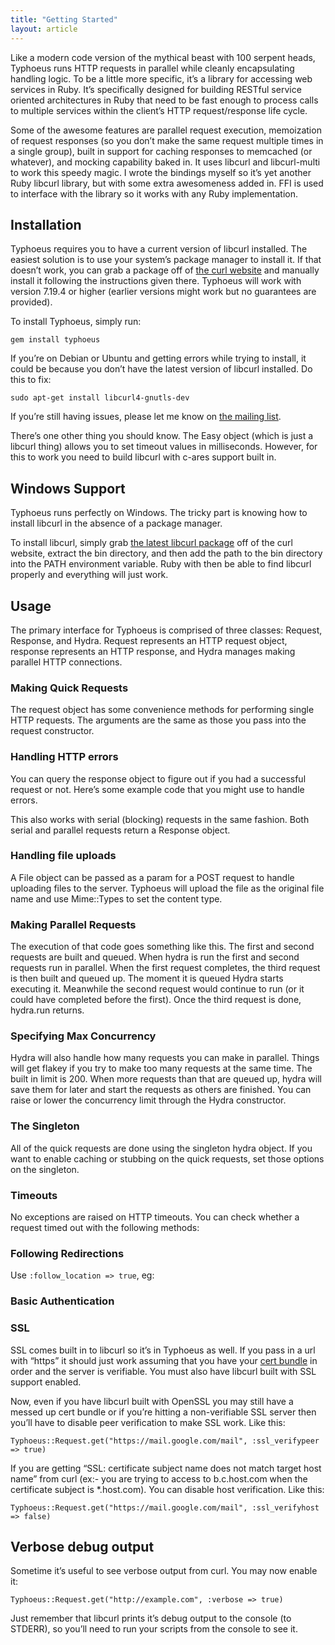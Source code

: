 ```yaml
---
title: "Getting Started"
layout: article
---
```


Like a modern code version of the mythical beast with 100 serpent heads,
Typhoeus runs HTTP requests in parallel while cleanly encapsulating handling
logic. To be a little more specific, it’s a library for accessing web services
in Ruby. It’s specifically designed for building RESTful service oriented
architectures in Ruby that need to be fast enough to process calls to multiple
services within the client’s HTTP request/response life cycle.

Some of the awesome features are parallel request execution, memoization of
request responses (so you don’t make the same request multiple times in a
single group), built in support for caching responses to memcached (or
whatever), and mocking capability baked in. It uses libcurl and libcurl-multi
to work this speedy magic. I wrote the bindings myself so it’s yet another
Ruby libcurl library, but with some extra awesomeness added in. FFI is used to
interface with the library so it works with any Ruby implementation.

##  Installation

Typhoeus requires you to have a current version of libcurl installed. The
easiest solution is to use your system’s package manager to install it. If
that doesn’t work, you can grab a package off of [the curl
website](http://curl.haxx.se/download.html) and manually install it following
the instructions given there. Typhoeus will work with version 7.19.4 or higher
(earlier versions might work but no guarantees are provided).

To install Typhoeus, simply run:

    gem install typhoeus

If you’re on Debian or Ubuntu and getting errors while trying to install, it
could be because you don’t have the latest version of libcurl installed. Do
this to fix:

    sudo apt-get install libcurl4-gnutls-dev

If you’re still having issues, please let me know on [the mailing
list](http://groups.google.com/group/typhoeus).

There’s one other thing you should know. The Easy object (which is just a
libcurl thing) allows you to set timeout values in milliseconds. However, for
this to work you need to build libcurl with c-ares support built in.

##  Windows Support

Typhoeus runs perfectly on Windows. The tricky part is knowing how to install
libcurl in the absence of a package manager.

To install libcurl, simply grab [the latest libcurl
package](http://curl.haxx.se/download.html#Win32) off of the curl website,
extract the bin directory, and then add the path to the bin directory into the
PATH environment variable. Ruby with then be able to find libcurl properly and
everything will just work.

##  Usage

The primary interface for Typhoeus is comprised of three classes: Request,
Response, and Hydra. Request represents an HTTP request object, response
represents an HTTP response, and Hydra manages making parallel HTTP
connections.

<script src="https://gist.github.com/2965397.js?file=typhoeus_getting_started_1.rb"></script>

### Making Quick Requests

The request object has some convenience methods for performing single HTTP
requests. The arguments are the same as those you pass into the request
constructor.

<script src="https://gist.github.com/2965397.js?file=quick_requests.rb"></script>

### Handling HTTP errors

You can query the response object to figure out if you had a successful
request or not. Here’s some example code that you might use to handle errors.

<script src="https://gist.github.com/2965397.js?file=handling_http_errors.rb"></script>

This also works with serial (blocking) requests in the same fashion. Both
serial and parallel requests return a Response object.

### Handling file uploads

A File object can be passed as a param for a POST request to handle uploading
files to the server. Typhoeus will upload the file as the original file name
and use Mime::Types to set the content type.

<script src="https://gist.github.com/2965397.js?file=handling_file_uploads.rb"></script>

### Making Parallel Requests

<script src="https://gist.github.com/2965397.js?file=making_parallel_requests.rb"></script>

The execution of that code goes something like this. The first and second
requests are built and queued. When hydra is run the first and second requests
run in parallel. When the first request completes, the third request is then
built and queued up. The moment it is queued Hydra starts executing it.
Meanwhile the second request would continue to run (or it could have completed
before the first). Once the third request is done, hydra.run returns.

### Specifying Max Concurrency

Hydra will also handle how many requests you can make in parallel. Things will
get flakey if you try to make too many requests at the same time. The built in
limit is 200. When more requests than that are queued up, hydra will save them
for later and start the requests as others are finished. You can raise or
lower the concurrency limit through the Hydra constructor.

<script src="https://gist.github.com/2965397.js?file=specifying_max_concurrency.rb"></script>

<!--
### Memoization

Hydra memoizes requests within a single run call. You can also disable
memoization.

<script src="https://gist.github.com/2965397.js?file=memoization.rb"></script>

### Caching

Hydra includes built in support for creating cache getters and setters. In the
following example, if there is a cache hit, the cached object is passed to the
on\_complete handler of the request object.

<script src="https://gist.github.com/2965397.js?file=caching.rb"></script>

The example shows that you can provide a block for cache\_getter and cache\_setter
which is responsible for extracting the information from a caching solution you
prefer.

### Direct Stubbing

Hydra allows you to stub out specific urls and patterns to avoid hitting
remote servers while testing.

<script src="https://gist.github.com/2965397.js?file=direct_stubbing.rb"></script>

The queued request will hit the stub. The on\_complete handler will be called
and will be passed the response object. You can also specify a regex to match
urls.

<script src="https://gist.github.com/2965397.js?file=direct_stubbing_2.rb"></script>
-->

### The Singleton

All of the quick requests are done using the singleton hydra object. If you
want to enable caching or stubbing on the quick requests, set those options on
the singleton.

<script src="https://gist.github.com/2897980.js?file=singleton.rb"></script>

### Timeouts

No exceptions are raised on HTTP timeouts. You can check whether a request
timed out with the following methods:

<script src="https://gist.github.com/2897980.js?file=timeouts.rb"></script>

### Following Redirections

Use `:follow_location => true`, eg:

<script src="https://gist.github.com/2897980.js?file=follow_redirect.rb"></script>

### Basic Authentication

<script src="https://gist.github.com/2897980.js?file=basic_auth.rb"></script>

### SSL

SSL comes built in to libcurl so it’s in Typhoeus as well. If you pass in a
url with “https” it should just work assuming that you have your [cert
bundle](http://curl.haxx.se/docs/caextract.html) in order and the server is
verifiable. You must also have libcurl built with SSL support enabled.

Now, even if you have libcurl built with OpenSSL you may still have a messed
up cert bundle or if you’re hitting a non-verifiable SSL server then you’ll
have to disable peer verification to make SSL work. Like this:

    Typhoeus::Request.get("https://mail.google.com/mail", :ssl_verifypeer => true)

If you are getting “SSL: certificate subject name does not match target host
name” from curl (ex:- you are trying to access to b.c.host.com when the
certificate subject is \*.host.com). You can disable host verification. Like
this:

    Typhoeus::Request.get("https://mail.google.com/mail", :ssl_verifyhost => false)

<!--
### LibCurl

Typhoeus also has a more raw libcurl interface. These are the Easy and Multi
objects. If you’re into accessing just the raw libcurl style, those are your
best bet.

However, by using this raw interface, you do not get access to Hydra-specific
features, such as stubbing/mocking.

SSL Certs can be provided to the Easy interface:

<script src="https://gist.github.com/2897980.js?file=libcurl_1.rb"></script>

or directly to a Typhoeus::Request :

<script src="https://gist.github.com/2897980.js?file=libcurl_2.rb"></script>

##  Advanced authentication

Thanks for the authentication piece and this description go to Oleg Ivanov
(morhekil). The major reason to start this fork was the need to perform NTLM
authentication in Ruby, and other libcurl’s authentications method were made
possible as a result. Now you can do it via Typhoeus::Easy interface using the
following API.

<script src="https://gist.github.com/2897980.js?file=advanced_auth.rb"></script>

### Other authentication types

The following authentication types are available:

  * CURLAUTH\_BASIC
  * CURLAUTH\_DIGEST
  * CURLAUTH\_GSSNEGOTIATE
  * CURLAUTH\_NTLM
  * CURLAUTH\_DIGEST\_IE
  * CURLAUTH\_AUTO

The last one (CURLAUTH\_AUTO) is really a combination of all previous methods
and is provided by Typhoeus for convenience. When you set authentication to
auto, Typhoeus will retrieve the given URL first and examine it’s headers to
confirm what auth types are supported by the server. The it will select the
strongest of available auth methods and will send the second request using the
selected authentication method.

### Authentication via the quick request interface

There’s also an easy way to perform any kind of authentication via the quick
request interface:

<script src="https://gist.github.com/2897980.js?file=auth_via_request_interface.rb"></script>

All methods listed above is available in a shorter form – :basic, :digest,
:gssnegotiate, :ntlm, :digest\_ie, :auto.

### Query of available auth types

After the initial request you can get the authentication types available on
the server via Typhoues::Easy#auth\_methods call. It will return a number

that you’ll need to decode yourself, please refer to easy.rb source code to
see the numeric values of different auth types.
-->

##  Verbose debug output

Sometime it’s useful to see verbose output from curl. You may now enable it:

    Typhoeus::Request.get("http://example.com", :verbose => true)

Just remember that libcurl prints it’s debug output to the console (to
STDERR), so you’ll need to run your scripts from the console to see it.

<!---
##  Benchmarks

I set up a benchmark to test how the parallel performance works vs Ruby’s
built in NET::HTTP. The setup was a local evented HTTP server that would take
a request, sleep for 500 milliseconds and then issued a blank response. I set
up the client to call this 20 times. Here are the results:

      net::http  0.030000   0.010000   0.040000 ( 10.054327)
      typhoeus   0.020000   0.070000   0.090000 (  0.508817)

We can see from this that NET::HTTP performs as expected, taking 10 seconds to
run 20 500ms requests. Typhoeus only takes 500ms (the time of the response
that took the longest.) One other thing to note is that Typhoeus keeps a pool
of libcurl Easy handles to use. For this benchmark I warmed the pool first. So
if you test this out it may be a bit slower until the Easy handle pool has
enough in it to run all the simultaneous requests. For some reason the easy
handles can take quite some time to allocate.
-->
